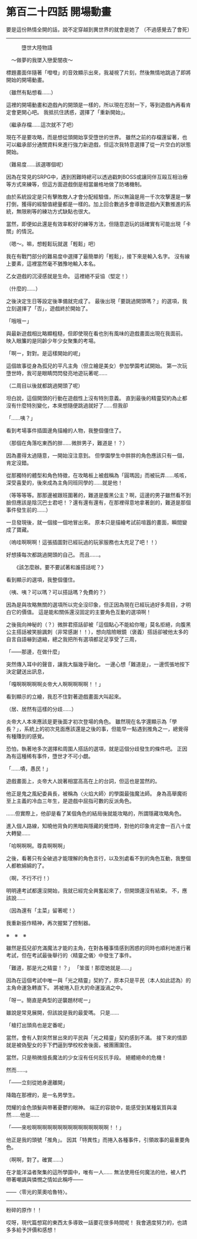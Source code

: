 # 第百二十四話 開場動畫

要是這份熱情全開的話，說不定穿越到異世界的就會是她了
（不過感覺去了會死）

---

　　　墮世大陸物語

　～做夢的我墜入戀愛闇夜～

標題畫面伴隨著「噔噔」的音效顯示出來，我凝視了片刻，然後無情地跳過了即將開始的開場動畫。

（雖然有點想看……）

這裡的開場動畫和遊戲內的開頭是一樣的，所以現在忍耐一下，等到遊戲內再看肯定會更開心吧。
我抵抗住誘惑，選擇了「重新開始」。

（繼承存檔……這次就不了吧）

現在不是要攻略，而是想從頭開始享受墮世的世界。
雖然之前的存檔還留著，也可以繼承部分通關資料來進行強力新遊戲，但這次我特意選擇了從一片空白的狀態開始。

（難易度……該選哪個呢）

因為在常見的SRPG中，遇到困難時總可以透過戳刺BOSS或讓同伴互毆互相治療等方式來練等，但這方面遊戲倒是相當嚴格地做了防堵機制。

由於系統設定是只有擊敗敵人才會分配經驗值，所以無論是用一千次攻擊還是一擊打倒，獲得的經驗值總量都是一樣的。加上回合數過多會導致遊戲內天數推進的系統，無限刷等的練功方式缺點也很大。

當然，即便如此還是有效率較好的練等方法，但隨意遊玩的話確實有可能出現「卡關」的情況。

（嗯～。嘛，想輕鬆玩就選「輕鬆」吧）

我在有戰鬥部分的難易度中選擇了最簡單的「輕鬆」，接下來是輸入名字。
沒有線上要素，這裡當然毫不猶豫地輸入本名。

乙女遊戲的沉浸感就是生命。
這裡絕不妥協（堅定！）

（什麼的……）

之後決定生日等設定後準備就完成了。
最後出現「要跳過開頭嗎？」的選項，我立刻選擇了「否」，遊戲終於開始了。

「哦哦ー」

與最新遊戲相比略顯粗糙，但即使現在看也別有風味的遊戲畫面出現在我面前。
映入眼簾的是同齡少年少女聚集的考場。

「啊ー，對對。是這樣開始的呢」

這個故事從身為孤兒的平凡主角（但立繪是美女）參加學園考試開始。
第一次玩墮世時，我可是眼睛閃閃發亮地遊玩著呢……

（二周目以後就都跳過開頭了呢）

坦白說，這個開頭的行動在遊戲性上沒有特別意義。
直到最後的精靈契約為止都沒有什麼特別變化，本來想隨便跳過就好了……但我卻

「……咦？」

看到考場事件插圖邊角描繪的人物，我整個僵住了。

（那個在角落吃東西的胖……微胖男子，難道是！？）

因為畫得太過隨意，一開始沒注意到。
但學園學生中胖胖的角色應該只有一個，肯定沒錯。

從那獨特的體型和角色特徵，在攻略板上被戲稱為「圓瑪因」而被玩弄……咳咳，深受喜愛的，後來成為主角同班同學的……就是他！

（等等等等。那那邊被跟班圍著的，難道是腹黑公主？啊，這邊的男子雖然看不到臉但應該是陰沉巴士君吧！？還有還有還有，在那裡得意地拿著劍的，難道是那個事件發生前的……）

一旦發現後，就一個接一個地冒出來。
原本只是描繪考試前喧囂的畫面，瞬間變成了寶藏。

（嗚哇啊啊啊！這張插圖對已經玩過的玩家服務也太充足了吧！！）

好想揍每次都跳過開頭的自己。
而且……。

　　《該怎麼辦。要不要試著和誰搭話呢？》

看到顯示的選項，我整個僵住。

（咦、咦？可以嗎？可以搭話嗎？免費的？）

因為是與攻略無關的選項所以完全沒印象，但正因為現在已經玩過好多周目，才明白它的價值。
這是能和關係還沒固定的主要角色互動的選項啊！

之後我向神秘的（？）微胖君搭話卻被「這個點心不能給你喔」莫名拒絕，向腹黑公主搭話被笑臉諷刺（非常感謝！！），想向陰險眼鏡（褒義）搭話卻被他太多的自言自語嚇到退縮，總之我把所有選項都足足享受了三周，

「――那邊，在做什麼」

突然傳入耳中的聲音，讓我大腦幾乎融化。
一邊心想「難道是」，一邊慌張地按下決定鍵送出訊息，

「嘎啊啊啊啊啊炎帝大人啊啊啊啊啊！！」

看到顯示的立繪，我忍不住對著遊戲畫面大叫起來。

（居、居然有這樣的分歧……）

炎帝大人本來應該是更後面才初次登場的角色。
雖然現在名字還顯示為「學長？」，系統上的初次見面應該還是之後的事，但能早一點遇到推角之一，總覺得有種賺到的感覺。

恐怕，執著地多次選擇和周圍人搭話的選項，就是這個分歧發生的條件吧。
正因為有這種稀有事件，墮世才不可小覷。

「……嘖，愚民！」

遊戲畫面上，炎帝大人說著相當高高在上的台詞，但這也是當然的。

他正是鬼之風紀委員長，被稱為〈火焰大師〉的學園最強魔法師。
身為高舉魔術至上主義的冷血三年生，是遊戲中屈指可數的反派角色。

……但實際上，他卻是看了某個角色的結局後就能攻略的，所謂隱藏攻略角色。

進入個人路線，知曉他背負的黑暗與隱藏的覺悟時，對他的印象肯定會一百八十度大轉變……

「哈啊啊啊。尊貴啊啊啊」

之後，看著只有全破過才能理解的角色言行，以及別處看不到的角色互動，我整個人都軟綿綿的了。

（啊，不行不行！）

明明連考試都還沒開始，我就已經完全興奮起來了，但開頭還沒有結束。
不，應該說……

（因為還有「主菜」留著呢！）

我重新振作精神，再次握緊了控制器。

※　※　※

雖然是孤兒卻充滿魔法才能的主角，在對各種事情感到困惑的同時也順利地進行著考試，但在考試最後舉行的〈精靈之儀〉中發生了事件。

「難道，那是光之精靈！？」
「笨蛋！那麼她就是……」

因為在這個考試中唯一與「光之精靈」契約了，原本只是平民（本人如此認為）的主角命運急轉直下。
將被捲入巨大的命運漩渦之中。

「呀ー。簡直是典型的逆襲題材呢ー」

雖說是常見展開，但該說是我的最愛嗎。
只是……

「槍打出頭鳥也是定番呢」

當然，會有人對突然冒出來的平民與「光之精靈」契約感到不滿。
接下來的情節就是被偽聖女的手下們逼到學校校舍後面，被團團圍住。

當然，只是稍微擅長魔法的少女沒有任何反抗手段。
絕體絕命的危機！

然而……。

「――立刻從她身邊離開」

降臨在那裡的，是一名男學生。

閃耀的金色頭髮與帶著憂鬱的眼神。
端正的容貌中，能感受到某種氣質與凜然……他是……

「――來啦啊啊啊啊啊啊啊啊啊啊啊啊啊啊啊！！」

他正是我的頭號「推角」。
因其「特異性」而捲入各種事件，引領故事的最重要角色。

（啊啊，對了。確實……）

在才能洋溢者聚集的這所學園中，唯有一人……
無法使用任何魔法的他，被人們帶著嘲諷與憐憫之情如此稱呼――

――〈零光的萊奧哈魯特〉。

---

粉碎的原作！！

哎呀，現代篇想寫的東西太多導致一話要花很多時間呢！
我會適度努力的，也請多多給予評價和感想！